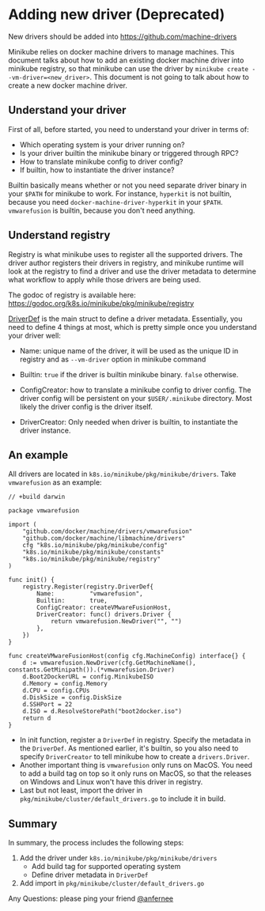 # Adding new driver (Deprecated)

New drivers should be added into <https://github.com/machine-drivers>

Minikube relies on docker machine drivers to manage machines. This document talks about how to
add an existing docker machine driver into minikube registry, so that minikube can use the driver
by `minikube create --vm-driver=<new_driver>`. This document is not going to talk about how to
create a new docker machine driver.

## Understand your driver

First of all, before started, you need to understand your driver in terms of:

- Which operating system is your driver running on?
- Is your driver builtin the minikube binary or triggered through RPC?
- How to translate minikube config to driver config?
- If builtin, how to instantiate the driver instance?

Builtin basically means whether or not you need separate driver binary in your `$PATH` for minikube to
work. For instance, `hyperkit` is not builtin, because you need `docker-machine-driver-hyperkit` in your
`$PATH`. `vmwarefusion` is builtin, because you don't need anything.

## Understand registry

Registry is what minikube uses to register all the supported drivers. The driver author registers
their drivers in registry, and minikube runtime will look at the registry to find a driver and use the
driver metadata to determine what workflow to apply while those drivers are being used.

The godoc of registry is available here: <https://godoc.org/k8s.io/minikube/pkg/minikube/registry>

[DriverDef](https://godoc.org/k8s.io/minikube/pkg/minikube/registry#DriverDef) is the main
struct to define a driver metadata. Essentially, you need to define 4 things at most, which is
pretty simple once you understand your driver well:

- Name: unique name of the driver, it will be used as the unique ID in registry and as
`--vm-driver` option in minikube command

- Builtin: `true` if the driver is builtin minikube binary. `false` otherwise.

- ConfigCreator: how to translate a minikube config to driver config. The driver config will be persistent
on your `$USER/.minikube` directory. Most likely the driver config is the driver itself.

- DriverCreator: Only needed when driver is builtin, to instantiate the driver instance.

## An example

All drivers are located in `k8s.io/minikube/pkg/minikube/drivers`. Take `vmwarefusion` as an example:

```golang
// +build darwin

package vmwarefusion

import (
    "github.com/docker/machine/drivers/vmwarefusion"
    "github.com/docker/machine/libmachine/drivers"
    cfg "k8s.io/minikube/pkg/minikube/config"
    "k8s.io/minikube/pkg/minikube/constants"
    "k8s.io/minikube/pkg/minikube/registry"
)

func init() {
    registry.Register(registry.DriverDef{
        Name:          "vmwarefusion",
        Builtin:       true,
        ConfigCreator: createVMwareFusionHost,
        DriverCreator: func() drivers.Driver {
            return vmwarefusion.NewDriver("", "")
        },
    })
}

func createVMwareFusionHost(config cfg.MachineConfig) interface{} {
    d := vmwarefusion.NewDriver(cfg.GetMachineName(), constants.GetMinipath()).(*vmwarefusion.Driver)
    d.Boot2DockerURL = config.MinikubeISO
    d.Memory = config.Memory
    d.CPU = config.CPUs
    d.DiskSize = config.DiskSize
    d.SSHPort = 22
    d.ISO = d.ResolveStorePath("boot2docker.iso")
    return d
}
```

- In init function, register a `DriverDef` in registry. Specify the metadata in the `DriverDef`. As mentioned
earlier, it's builtin, so you also need to specify `DriverCreator` to tell minikube how to create a `drivers.Driver`.
- Another important thing is `vmwarefusion` only runs on MacOS. You need to add a build tag on top so it only
runs on MacOS, so that the releases on Windows and Linux won't have this driver in registry.
- Last but not least, import the driver in `pkg/minikube/cluster/default_drivers.go` to include it in build.

## Summary

In summary, the process includes the following steps:

1. Add the driver under `k8s.io/minikube/pkg/minikube/drivers`
   - Add build tag for supported operating system
   - Define driver metadata in `DriverDef`
2. Add import in `pkg/minikube/cluster/default_drivers.go`

Any Questions: please ping your friend [@anfernee](https://github.com/anfernee)
